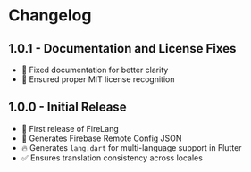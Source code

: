 # Changelog

## 1.0.1 - Documentation and License Fixes
- 📝 Fixed documentation for better clarity
- 📜 Ensured proper MIT license recognition

## 1.0.0 - Initial Release
- 🎉 First release of FireLang
- 🚀 Generates Firebase Remote Config JSON
- 🔥 Generates `lang.dart` for multi-language support in Flutter
- ✅ Ensures translation consistency across locales